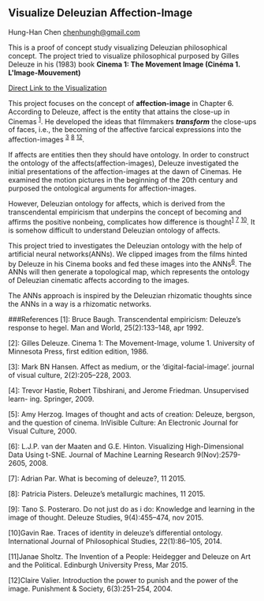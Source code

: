 ## Visualize Deleuzian Affection-Image

Hung-Han Chen <chenhungh@gmail.com>

This is a proof of concept study visualizing Deleuzian philosophical concept. The project tried to visualize philosophical purposed by Gilles Deleuze in his (1983) book **Cinema 1: The Movement Image (Cinéma 1. L'Image-Mouvement)**

[Direct Link to the Visualization]()

This project focuses on the concept of **affection-image** in Chapter 6. According to Deleuze, affect is the entity that attains the close-up in Cinemas <sup>[1](#2)</sup>. He developed the ideas that filmmakers ***transform*** the close-ups of faces, i.e., the becoming of the affective farcical expressions into the affection-images <sup>[3](#3)</sup> <sup>[8](#8)</sup> <sup>[12](#12)</sup>.

If affects are entities then they should have ontology. In order to construct the ontology of the affects(affection-images), Deleuze investigated the initial presentations of the affection-images at the dawn of Cinemas. He examined the motion pictures in the beginning of the 20th century and purposed the ontological arguments for affection-images.

However, Deleuzian ontology for affects, which is derived from the transcendental empiricism that underpins the concept of becoming and affirms the positive nonbeing, complicates how difference is thought<sup>[1](#1)</sup> <sup>[7](#7)</sup> <sup>[10](#10)</sup>. It is somehow difficult to understand Deleuzian ontology of affects.

This project tried to investigates the Deleuzian ontology with the help of artificial neural networks(ANNs). We clipped images from the films hinted by Deleuze in his Cinema books and fed these images into the ANNs<sup>[6](#6)</sup>. The ANNs will then generate a topological map, which represents the ontology of Deleuzian cinematic affects according to the images.

The ANNs approach is inspired by the Deleuzian rhizomatic thoughts since the ANNs in a way is a rhizomatic networks.

###References
[1]: <a name="1">Bruce Baugh. Transcendental empiricism: Deleuze’s response to hegel. Man and World, 25(2):133–148, apr 1992.</a>

[2]: <a name="2">Gilles Deleuze. Cinema 1: The Movement-Image, volume 1. University of Minnesota Press, first edition edition, 1986.</a>

[3]: <a name="3">Mark BN Hansen. Affect as medium, or the ’digital-facial-image’. journal of visual culture, 2(2):205–228, 2003.</a>

[4]: <a name="4">Trevor Hastie, Robert Tibshirani, and Jerome Friedman. Unsupervised learn- ing. Springer, 2009.</a>

[5]: <a name="5">Amy Herzog. Images of thought and acts of creation: Deleuze, bergson, and the question of cinema. InVisible Culture: An Electronic Journal for Visual Culture, 2000.</a>

[6]: <a name="6">L.J.P. van der Maaten and G.E. Hinton. Visualizing High-Dimensional Data Using t-SNE. Journal of Machine Learning Research 9(Nov):2579-2605, 2008.</a>

[7]: <a name="7">Adrian Par. What is becoming of deleuze?, 11 2015.</a>

[8]: <a name="8">Patricia Pisters. Deleuze’s metallurgic machines, 11 2015.</a>

[9]: <a name="9">Tano S. Posteraro. Do not just do as i do: Knowledge and learning in the image of thought. Deleuze Studies, 9(4):455–474, nov 2015.</a>

[10]<a name="10">Gavin Rae. Traces of identity in deleuze’s differential ontology. International Journal of Philosophical Studies, 22(1):86–105, 2014.</a>

[11]<a name="11">Janae Sholtz. The Invention of a People: Heidegger and Deleuze on Art and the Political. Edinburgh University Press, Mar 2015.</a>

[12]<a name="12">Claire Valier. Introduction the power to punish and the power of the image. Punishment & Society, 6(3):251–254, 2004.</a>



